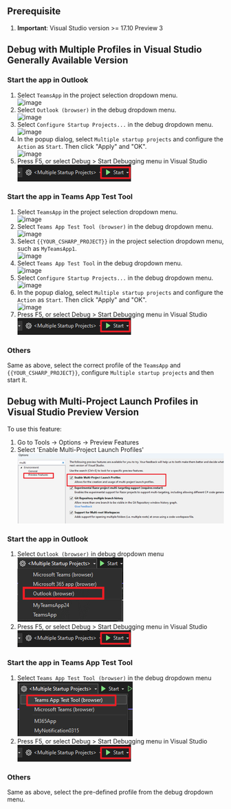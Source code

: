 ## Prerequisite

1. **Important**: Visual Studio version >= 17.10 Preview 3

## Debug with Multiple Profiles in Visual Studio Generally Available Version

### Start the app in Outlook
1. Select `TeamsApp` in the project selection dropdown menu.
<br/>![image](https://github.com/OfficeDev/TeamsFx/assets/15262146/e581920f-194e-4e6b-93c2-22ad633e328e)
2. Select `Outlook (browser)` in the debug dropdown menu.
<br/>![image](https://github.com/OfficeDev/TeamsFx/assets/15262146/d32a8f6b-901d-4e0f-a612-9deceea8b196)
3. Select `Configure Startup Projects...` in the debug dropdown menu.
<br/>![image](https://github.com/OfficeDev/TeamsFx/assets/15262146/2dffb4e4-492e-43bc-bb37-e30e5681600c)
4. In the popup dialog, select `Multiple startup projects` and configure the `Action` as `Start`. Then click "Apply" and "OK".
<br/>![image](https://github.com/OfficeDev/TeamsFx/assets/15262146/a195a824-45ac-45fc-92e8-3ebd9c582cc9)
5. Press F5, or select Debug > Start Debugging menu in Visual Studio
<br/>![image](https://raw.githubusercontent.com/OfficeDev/TeamsFx/dev/docs/images/visualstudio/debug/debug-button.png)

### Start the app in Teams App Test Tool
1. Select `TeamsApp` in the project selection dropdown menu.
<br/>![image](https://github.com/OfficeDev/TeamsFx/assets/15262146/e581920f-194e-4e6b-93c2-22ad633e328e)
2. Select `Teams App Test Tool (browser)` in the debug dropdown menu.
<br/>![image](https://github.com/OfficeDev/TeamsFx/assets/15262146/d32a8f6b-901d-4e0f-a612-9deceea8b196)
3. Select `{{YOUR_CSHARP_PROJECT}}` in the project selection dropdown menu, such as `MyTeamsApp1`.
<br/>![image](https://github.com/OfficeDev/TeamsFx/assets/15262146/e581920f-194e-4e6b-93c2-22ad633e328e)
4. Select `Teams App Test Tool` in the debug dropdown menu.
<br/>![image](https://github.com/OfficeDev/TeamsFx/assets/15262146/f8f3ff12-ae63-48c7-9cd1-4e6adafd0635)
5. Select `Configure Startup Projects...` in the debug dropdown menu.
<br/>![image](https://github.com/OfficeDev/TeamsFx/assets/15262146/2dffb4e4-492e-43bc-bb37-e30e5681600c)
6. In the popup dialog, select `Multiple startup projects` and configure the `Action` as `Start`. Then click "Apply" and "OK".
<br/>![image](https://github.com/OfficeDev/TeamsFx/assets/15262146/a195a824-45ac-45fc-92e8-3ebd9c582cc9)
7. Press F5, or select Debug > Start Debugging menu in Visual Studio
<br/>![image](https://raw.githubusercontent.com/OfficeDev/TeamsFx/dev/docs/images/visualstudio/debug/debug-button.png)

### Others

Same as above, select the correct profile of the `TeamsApp` and `{{YOUR_CSHARP_PROJECT}}`, configure `Multiple startup projects` and then start it.

## Debug with Multi-Project Launch Profiles in Visual Studio Preview Version

To use this feature:
1. Go to Tools -> Options -> Preview Features
2. Select 'Enable Multi-Project Launch Profiles'
<br/>![image](https://raw.githubusercontent.com/OfficeDev/TeamsFx/dev/docs/images/visualstudio/debug/enable-multiple-profiles-feature.png)

### Start the app in Outlook
1. Select `Outlook (browser)` in debug dropdown menu
<br/> ![image](https://raw.githubusercontent.com/OfficeDev/TeamsFx/dev/docs/images/visualstudio/debug/switch-to-outlook.png)
2. Press F5, or select Debug > Start Debugging menu in Visual Studio
<br/>![image](https://raw.githubusercontent.com/OfficeDev/TeamsFx/dev/docs/images/visualstudio/debug/debug-button.png)

### Start the app in Teams App Test Tool
1. Select `Teams App Test Tool (browser)` in the debug dropdown menu
<br/>![image](https://raw.githubusercontent.com/OfficeDev/TeamsFx/dev/docs/images/visualstudio/debug/switch-to-test-tool.png)
2. Press F5, or select Debug > Start Debugging menu in Visual Studio
<br/>![image](https://raw.githubusercontent.com/OfficeDev/TeamsFx/dev/docs/images/visualstudio/debug/debug-button.png)

### Others

Same as above, select the pre-defined profile from the debug dropdown menu.
